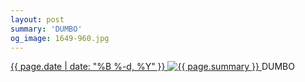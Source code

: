 ```yaml
---
layout: post
summary: 'DUMBO'
og_image: 1649-960.jpg
---
```


<p>
 <time>
  <a href="/1649">
   {{ page.date | date: "%B %-d, %Y" }}
  </a>
 </time>
 <a href="/1649">
  <img alt="{{ page.summary }}" data-taken="6/26/2022" sizes="(min-width: 700px) 50vw, calc(100vw - 2rem)" src="{{ site.assets_url }}/1649-480.jpg" srcset="{{ site.assets_url }}/1649-240.jpg 240w, {{ site.assets_url }}/1649-480.jpg 480w, {{ site.assets_url }}/1649-720.jpg 720w, {{ site.assets_url }}/1649-960.jpg 960w"/>
 </a>
 <span>
  DUMBO
 </span>
</p>
